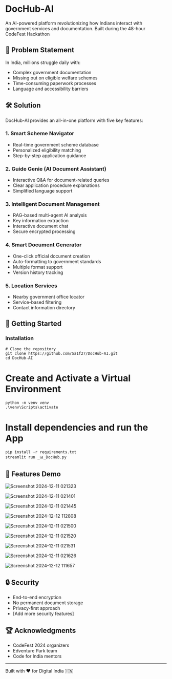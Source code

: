 # DocHub-AI 

An AI-powered platform revolutionizing how Indians interact with government services and documentation. Built during the 48-hour CodeFest Hackathon

## 🎯 Problem Statement
In India, millions struggle daily with:
- Complex government documentation
- Missing out on eligible welfare schemes
- Time-consuming paperwork processes
- Language and accessibility barriers

## 🛠️ Solution
DocHub-AI provides an all-in-one platform with five key features:

### 1. Smart Scheme Navigator
- Real-time government scheme database
- Personalized eligibility matching
- Step-by-step application guidance

### 2. Guide Genie (AI Document Assistant)
- Interactive Q&A for document-related queries
- Clear application procedure explanations
- Simplified language support

### 3. Intelligent Document Management
- RAG-based multi-agent AI analysis
- Key information extraction
- Interactive document chat
- Secure encrypted processing

### 4. Smart Document Generator
- One-click official document creation
- Auto-formatting to government standards
- Multiple format support
- Version history tracking

### 5. Location Services
- Nearby government office locator
- Service-based filtering
- Contact information directory

## 🚀 Getting Started

### Installation
```
# Clone the repository
git clone https://github.com/Sa1f27/DocHub-AI.git
cd DocHub-AI
```


# Create and Activate a Virtual Environment
```
python -m venv venv
.\venv\Scripts\activate
```

# Install dependencies and run the App
```
pip install -r requirements.txt
streamlit run _📊_DocHub.py
```

## 📱 Features Demo
![Screenshot 2024-12-11 021323](https://github.com/user-attachments/assets/afc1eabc-086b-4f73-9ee7-1ed80d3d1e87)
   
![Screenshot 2024-12-11 021401](https://github.com/user-attachments/assets/43c5e8c8-8a8b-4e84-a4d7-bc6f3325e40b)
   
![Screenshot 2024-12-11 021445](https://github.com/user-attachments/assets/69401075-3192-42c7-8e1a-1c8d942afdbd)
   
![Screenshot 2024-12-12 112808](https://github.com/user-attachments/assets/a622ca68-d741-4b55-8f53-515c7636180e)
   
![Screenshot 2024-12-11 021500](https://github.com/user-attachments/assets/a24e63cc-95d8-47ce-861a-4a9d55e11f3c)
 
![Screenshot 2024-12-11 021520](https://github.com/user-attachments/assets/bf066cd1-e70b-41af-8199-edc972648e0d)
    
![Screenshot 2024-12-11 021531](https://github.com/user-attachments/assets/eb3dce6c-01dc-407e-91a2-fb5b6b04c921)
 
![Screenshot 2024-12-11 021626](https://github.com/user-attachments/assets/84993782-9a43-43c4-abde-86f0b463e29a)
    
![Screenshot 2024-12-12 111657](https://github.com/user-attachments/assets/e19ef5c3-5243-47e3-8c23-f5b66599735d)

## 🔒 Security
- End-to-end encryption
- No permanent document storage
- Privacy-first approach
- [Add more security features]

## 🏆 Acknowledgments
- CodeFest 2024 organizers
- Edventure Park team
- Code for India mentors

---
Built with ❤️ for Digital India 🇮🇳
